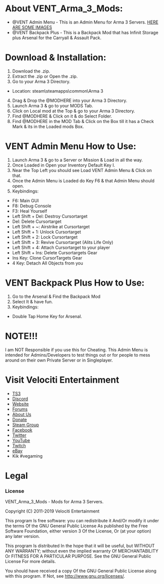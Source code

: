 # About VENT_Arma_3_Mods:
* @VENT Admin Menu - This is an Admin Menu for Arma 3 Servers. [HERE ARE SOME IMAGES](https://imgur.com/a/qLejD3Z)
* @VENT Backpack Plus - This is a Backpack Mod that has Infinit Storage plus Arsenal for the Carryall & Assault Pack.

# Download & Installation:
1) Download the .zip.
2) Extract the .zip or Open the .zip.
3) Go to your Arma 3 Directory.
* Location: steam\steamapps\common\Arma 3
4) Drag & Drop the @MODHERE into your Arma 3 Directory.
5) Launch Arma 3 & go to your MODS Tab.
6) Click on Local mod at the Top & go to your Arma 3 Directory.
7) Find @MODHERE & Click on it & do Select Folder.
8) Find @MODHERE in the MOD Tab & Click on the Box till it has a Check Mark & its in the Loaded mods Box.

# VENT Admin Menu How to Use:
1) Launch Arma 3 & go to a Server or Mission & Load in all the way.
2) Once Loaded in Open your Inventory Default Key I.
3) Near the Top Left you should see Load VENT Admin Menu & Click on that.
4) Once the Admin Menu is Loaded do Key F6 & that Admin Menu should open.
5) Keybindings:
* F6: Main GUI
* F8: Debug Console
* F3: Heal Yourself
* Left Shift + Del: Destroy Cursortarget
* Del: Delete Cursortarget
* Left Shift + ~: Airstrike at Cursortarget
* Left Shift + 1: Unlock Cursortarget
* Left Shift + 2: Lock Cursortarget
* Left Shift + 3: Revive Cursortarget (Alits Life Only)
* Left Shift + 4: Attach Cursortarget to your player
* Left Shift + Ins: Delete Cursortargets Gear
* Ins Key: Clone CursorTargets Gear
* 4 Key: Detach All Objects from you

# VENT Backpack Plus How to Use:
1) Go to the Arsenal & Find the Backpack Mod
2) Select It & have fun.
3) Keybindings:
* Double Tap Home Key for Arsenal.

# NOTE!!!
I am NOT Responsible if you use this for Cheating. This Admin Menu is intended for Admins/Developers to test things out or for people to mess around on their own Private Server or in Singleplayer.

# Visit Velociti Entertainment
* [TS3](http://www.velocitientertainment.com/ts3/)
* [Discord](https://discord.gg/azEY2kU)
* [Website](www.velocitientertainment.com/)
* [Forums](www.velocitientertainment.com/forum)
* [About Us](http://www.velocitientertainment.com/pc-gaming/)
* [Donate](http://www.velocitientertainment.com/donations/)
* [Steam Group](http://steamcommunity.com/groups/velocitientertainment)
* [Facebook](www.facebook.com/VelocitiEntertainment)
* [Twitter](www.twitter.com/VelocitiEnt)
* [YouTube](www.youtube.com/user/HumanTree92)
* [Twitch](www.twitch.tv/humantree92)
* [eBay](www.ebay.com/usr/humantree92)
* Kik #vegaming

# Legal
### License
VENT_Arma_3_Mods - Mods for Arma 3 Servers.

Copyright (C) 2011-2019 Velociti Entertainment

This program Is free software: you can redistribute it And/Or modify it under the terms Of the GNU General Public License As published by the Free Software Foundation, either version 3 Of the License, Or (at your option) any later version.

This program Is distributed In the hope that it will be useful, but WITHOUT ANY WARRANTY; without even the implied warranty Of MERCHANTABILITY Or FITNESS FOR A PARTICULAR PURPOSE. See the GNU General Public License For more details.

You should have received a copy Of the GNU General Public License along with this program. If Not, see http://www.gnu.org/licenses/.
